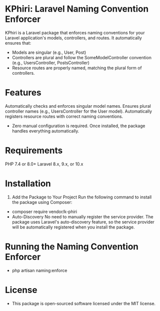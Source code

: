 # KPhiri: Laravel Naming Convention Enforcer

KPhiri is a Laravel package that enforces naming conventions for your Laravel application's models, controllers, and routes. It automatically ensures that:

- Models are singular (e.g., User, Post)
- Controllers are plural and follow the SomeModelController convention (e.g., UsersController, PostsController)
- Resource routes are properly named, matching the plural form of controllers.

# Features

Automatically checks and enforces singular model names.
Ensures plural controller names (e.g., UsersController for the User model).
Automatically registers resource routes with correct naming conventions.

- Zero manual configuration is required. Once installed, the package handles everything automatically.

# Requirements

PHP 7.4 or 8.0+
Laravel 8.x, 9.x, or 10.x 

# Installation
1. Add the Package to Your Project
Run the following command to install the package using Composer:

- composer require vendor/k-phiri
- Auto-Discovery
No need to manually register the service provider. The package uses Laravel's auto-discovery feature, so the service provider will be automatically registered when you install the package.

# Running the Naming Convention Enforcer

- php artisan naming:enforce

# License
- This package is open-sourced software licensed under the MIT license.
